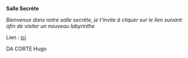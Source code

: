 **Salle Secrète**

*Bienvenue dans notre salle secrète, je t'invite à cliquer sur le lien suivant afin de visiter un nouveau labyrinthe*

Lien : [ici](/DepartIndex.md)

DA CORTE Hugo




